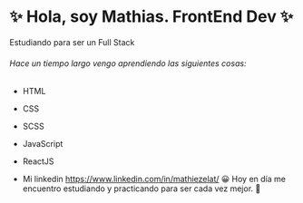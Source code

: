 #  ✨ Hola, soy Mathias. FrontEnd Dev ✨

Estudiando para ser un Full Stack

###### Hace un tiempo largo vengo aprendiendo las siguientes cosas:
- HTML
- CSS
- SCSS
- JavaScript
- ReactJS

- Mi linkedin https://www.linkedin.com/in/mathiezelat/ 😀
Hoy en día me encuentro estudiando y practicando para ser cada vez mejor. 🤯
##




<!---
mathiezelat/mathiezelat is a ✨ special ✨ repository because its `README.md` (this file) appears on your GitHub profile.
You can click the Preview link to take a look at your changes.
--->
